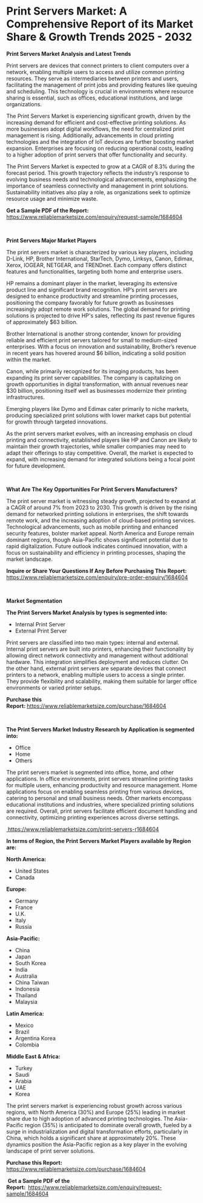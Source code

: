 <p><h1>Print Servers Market: A Comprehensive Report of its Market Share & Growth Trends 2025 - 2032</h1></p><p><strong>Print Servers Market Analysis and Latest Trends</strong></p>
<p><p>Print servers are devices that connect printers to client computers over a network, enabling multiple users to access and utilize common printing resources. They serve as intermediaries between printers and users, facilitating the management of print jobs and providing features like queuing and scheduling. This technology is crucial in environments where resource sharing is essential, such as offices, educational institutions, and large organizations.</p><p>The Print Servers Market is experiencing significant growth, driven by the increasing demand for efficient and cost-effective printing solutions. As more businesses adopt digital workflows, the need for centralized print management is rising. Additionally, advancements in cloud printing technologies and the integration of IoT devices are further boosting market expansion. Enterprises are focusing on reducing operational costs, leading to a higher adoption of print servers that offer functionality and security. </p><p>The Print Servers Market is expected to grow at a CAGR of 8.3% during the forecast period. This growth trajectory reflects the industry’s response to evolving business needs and technological advancements, emphasizing the importance of seamless connectivity and management in print solutions. Sustainability initiatives also play a role, as organizations seek to optimize resource usage and minimize waste.</p></p>
<p><strong>Get a Sample PDF of the Report:&nbsp;</strong> <a href="https://www.reliablemarketsize.com/enquiry/request-sample/1684604?utm_campaign=2480&utm_medium=2&utm_source=Github&utm_content=ia&utm_term=15042025&utm_id=print-servers">https://www.reliablemarketsize.com/enquiry/request-sample/1684604</a></p>
<p>&nbsp;</p>
<p><strong>Print Servers Major Market Players</strong></p>
<p><p>The print servers market is characterized by various key players, including D-Link, HP, Brother International, StarTech, Dymo, Linksys, Canon, Edimax, Xerox, IOGEAR, NETGEAR, and TRENDnet. Each company offers distinct features and functionalities, targeting both home and enterprise users.</p><p>HP remains a dominant player in the market, leveraging its extensive product line and significant brand recognition. HP’s print servers are designed to enhance productivity and streamline printing processes, positioning the company favorably for future growth as businesses increasingly adopt remote work solutions. The global demand for printing solutions is projected to drive HP's sales, reflecting its past revenue figures of approximately $63 billion.</p><p>Brother International is another strong contender, known for providing reliable and efficient print servers tailored for small to medium-sized enterprises. With a focus on innovation and sustainability, Brother’s revenue in recent years has hovered around $6 billion, indicating a solid position within the market.</p><p>Canon, while primarily recognized for its imaging products, has been expanding its print server capabilities. The company is capitalizing on growth opportunities in digital transformation, with annual revenues near $30 billion, positioning itself well as businesses modernize their printing infrastructures.</p><p>Emerging players like Dymo and Edimax cater primarily to niche markets, producing specialized print solutions with lower market caps but potential for growth through targeted innovations.</p><p>As the print servers market evolves, with an increasing emphasis on cloud printing and connectivity, established players like HP and Canon are likely to maintain their growth trajectories, while smaller companies may need to adapt their offerings to stay competitive. Overall, the market is expected to expand, with increasing demand for integrated solutions being a focal point for future development.</p></p>
<p>&nbsp;</p>
<p><strong>What Are The Key Opportunities For Print Servers Manufacturers?</strong></p>
<p><p>The print server market is witnessing steady growth, projected to expand at a CAGR of around 7% from 2023 to 2030. This growth is driven by the rising demand for networked printing solutions in enterprises, the shift towards remote work, and the increasing adoption of cloud-based printing services. Technological advancements, such as mobile printing and enhanced security features, bolster market appeal. North America and Europe remain dominant regions, though Asia-Pacific shows significant potential due to rapid digitalization. Future outlook indicates continued innovation, with a focus on sustainability and efficiency in printing processes, shaping the market landscape.</p></p>
<p><strong>Inquire or Share Your Questions If Any Before Purchasing This Report:</strong> <a href="https://www.reliablemarketsize.com/enquiry/pre-order-enquiry/1684604?utm_campaign=2480&utm_medium=2&utm_source=Github&utm_content=ia&utm_term=15042025&utm_id=print-servers">https://www.reliablemarketsize.com/enquiry/pre-order-enquiry/1684604</a></p>
<p>&nbsp;</p>
<p><strong>Market Segmentation</strong></p>
<p><strong>The Print Servers Market Analysis by types is segmented into:</strong></p>
<p><ul><li>Internal Print Server</li><li>External Print Server</li></ul></p>
<p><p>Print servers are classified into two main types: internal and external. Internal print servers are built into printers, enhancing their functionality by allowing direct network connectivity and management without additional hardware. This integration simplifies deployment and reduces clutter. On the other hand, external print servers are separate devices that connect printers to a network, enabling multiple users to access a single printer. They provide flexibility and scalability, making them suitable for larger office environments or varied printer setups.</p></p>
<p><strong>Purchase this Report:&nbsp;</strong><a href="https://www.reliablemarketsize.com/purchase/1684604?utm_campaign=2480&utm_medium=2&utm_source=Github&utm_content=ia&utm_term=15042025&utm_id=print-servers">https://www.reliablemarketsize.com/purchase/1684604</a></p>
<p>&nbsp;</p>
<p><strong>The Print Servers Market Industry Research by Application is segmented into:</strong></p>
<p><ul><li>Office</li><li>Home</li><li>Others</li></ul></p>
<p><p>The print servers market is segmented into office, home, and other applications. In office environments, print servers streamline printing tasks for multiple users, enhancing productivity and resource management. Home applications focus on enabling seamless printing from various devices, catering to personal and small business needs. Other markets encompass educational institutions and industries, where specialized printing solutions are required. Overall, print servers facilitate efficient document handling and connectivity, optimizing printing experiences across diverse settings.</p></p>
<p><a href="https://www.reliablemarketsize.com/print-servers-r1684604?utm_campaign=2480&utm_medium=2&utm_source=Github&utm_content=ia&utm_term=15042025&utm_id=print-servers">&nbsp;https://www.reliablemarketsize.com/print-servers-r1684604</a></p>
<p><strong>In terms of Region, the Print Servers Market Players available by Region are:</strong></p>
<p>
    <p> <strong> North America: </strong>
        <ul>
            <li>United States</li>
            <li>Canada</li>
        </ul>
        </p> 
    <p> <strong> Europe: </strong>
        <ul>
            <li>Germany</li>
            <li>France</li>
            <li>U.K.</li>
            <li>Italy</li>
            <li>Russia</li>
        </ul>
        </p> 
    <p> <strong> Asia-Pacific: </strong>
        <ul>
            <li>China</li>
            <li>Japan</li>
            <li>South Korea</li>
            <li>India</li>
            <li>Australia</li>
            <li>China Taiwan</li>
            <li>Indonesia</li>
            <li>Thailand</li>
            <li>Malaysia</li>
        </ul>
        </p> 
    <p> <strong> Latin America: </strong>
        <ul>
            <li>Mexico</li>
            <li>Brazil</li>
            <li>Argentina Korea</li>
            <li>Colombia</li>
        </ul>
        </p> 
    <p> <strong> Middle East & Africa: </strong>
        <ul>
            <li>Turkey</li>
            <li>Saudi</li>
            <li>Arabia</li>
            <li>UAE</li>
            <li>Korea</li>
        </ul>
    </p>
    </p>
<p><p>The print servers market is experiencing robust growth across various regions, with North America (30%) and Europe (25%) leading in market share due to high adoption of advanced printing technologies. The Asia-Pacific region (35%) is anticipated to dominate overall growth, fueled by a surge in industrialization and digital transformation efforts, particularly in China, which holds a significant share at approximately 20%. These dynamics position the Asia-Pacific region as a key player in the evolving landscape of print server solutions.</p></p>
<p><strong>Purchase this Report: </strong><a href="https://www.reliablemarketsize.com/purchase/1684604?utm_campaign=2480&utm_medium=2&utm_source=Github&utm_content=ia&utm_term=15042025&utm_id=print-servers">https://www.reliablemarketsize.com/purchase/1684604</a></p>
<p>&nbsp;<strong>Get a Sample PDF of the Report:&nbsp;&nbsp;</strong><a href="https://www.reliablemarketsize.com/enquiry/request-sample/1684604?utm_campaign=2480&utm_medium=2&utm_source=Github&utm_content=ia&utm_term=15042025&utm_id=print-servers">https://www.reliablemarketsize.com/enquiry/request-sample/1684604</a></p>
<p><strong></strong></p>
<p><p></p><p></p><p></p></p>